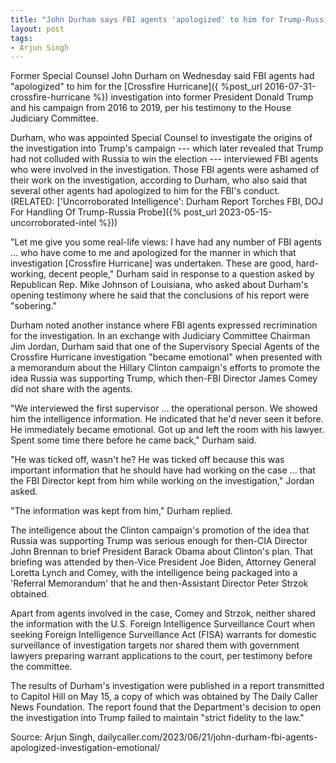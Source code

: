 ```yaml
---
title: "John Durham says FBI agents 'apologized' to him for Trump-Russia investigation"
layout: post
tags:
- Arjun Singh
---
```


Former Special Counsel John Durham on Wednesday said FBI agents had "apologized" to him for the [Crossfire Hurricane]({ %post_url 2016-07-31-crossfire-hurricane %}) investigation into former President Donald Trump and his campaign from 2016 to 2019, per his testimony to the House Judiciary Committee.

Durham, who was appointed Special Counsel to investigate the origins of the investigation into Trump's campaign --- which later revealed that Trump had not colluded with Russia to win the election --- interviewed FBI agents who were involved in the investigation. Those FBI agents were ashamed of their work on the investigation, according to Durham, who also said that several other agents had apologized to him for the FBI's conduct. (RELATED:  ['Uncorroborated Intelligence': Durham Report Torches FBI, DOJ For Handling Of Trump-Russia Probe]({% post_url 2023-05-15-uncorroborated-intel %}))

"Let me give you some real-life views: I have had any number of FBI agents ... who have come to me and apologized for the manner in which that investigation [Crossfire Hurricane] was undertaken. These are good, hard-working, decent people," Durham said in response to a question asked by Republican Rep. Mike Johnson of Louisiana, who asked about Durham's opening testimony where he said that the conclusions of his report were "sobering."

Durham noted another instance where FBI agents expressed recrimination for the investigation. In an exchange with Judiciary Committee Chairman Jim Jordan, Durham said that one of the Supervisory Special Agents of the Crossfire Hurricane investigation "became emotional" when presented with a memorandum about the Hillary Clinton campaign's efforts to promote the idea Russia was supporting Trump, which then-FBI Director James Comey did not share with the agents.

"We interviewed the first supervisor ... the operational person. We showed him the intelligence information. He indicated that he'd never seen it before. He immediately became emotional. Got up and left the room with his lawyer. Spent some time there before he came back," Durham said.

"He was ticked off, wasn't he? He was ticked off because this was important information that he should have had working on the case ... that the FBI Director kept from him while working on the investigation," Jordan asked.

"The information was kept from him," Durham replied.

The intelligence about the Clinton campaign's promotion of the idea that Russia was supporting Trump was serious enough for then-CIA Director John Brennan to brief President Barack Obama about Clinton's plan. That briefing was attended by then-Vice President Joe Biden, Attorney General Loretta Lynch and Comey, with the intelligence being packaged into a 'Referral Memorandum' that he and then-Assistant Director Peter Strzok obtained.

Apart from agents involved in the case, Comey and Strzok, neither shared the information with the U.S. Foreign Intelligence Surveillance Court when seeking Foreign Intelligence Surveillance Act (FISA) warrants for domestic surveillance of investigation targets nor shared them with government lawyers preparing warrant applications to the court, per testimony before the committee.

The results of Durham's investigation were published in a report transmitted to Capitol Hill on May 15, a copy of which was obtained by The Daily Caller News Foundation. The report found that the Department's decision to open the investigation into Trump failed to maintain "strict fidelity to the law."

Source: Arjun Singh, dailycaller.com/2023/06/21/john-durham-fbi-agents-apologized-investigation-emotional/
